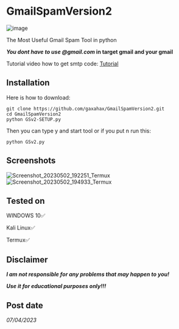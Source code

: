 # GmailSpamVersion2
![image](https://user-images.githubusercontent.com/119358021/230648887-81415e4d-e38c-4769-9227-56a62b61614e.png)

The  Most Useful Gmail Spam Tool in python

**_You dont have to use @gmail.com_ in target gmail and your gmail**

Tutorial video how to get smtp code: 
[Tutorial](https://youtu.be/1YXVdyVuFGA)

## Installation
Here is how to download:
```
git clone https://github.com/gaxahax/GmailSpamVersion2.git
cd GmailSpamVersion2
python GSv2-SETUP.py
```
Then you can type y and start tool or if you put n run this:
```
python GSv2.py 
```

## Screenshots
![Screenshot_20230502_192251_Termux](https://user-images.githubusercontent.com/119358021/235750033-2b9e2eaf-38d8-4163-9178-9ff4b5eb48b6.jpg)
![Screenshot_20230502_194933_Termux](https://user-images.githubusercontent.com/119358021/235750044-fd038030-0d0f-4e98-836d-b398e80a4a5c.jpg)

## Tested on
WINDOWS 10✅

Kali Linux✅

Termux✅

## Disclaimer
***I am not responsible for any problems that may happen to you!***

***Use it for educational purposes only!!!***

## Post date
_07/04/2023_
